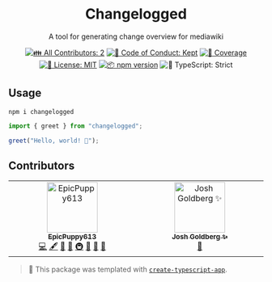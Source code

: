 <h1 align="center">Changelogged</h1>

<p align="center">A tool for generating change overview for mediawiki</p>

<p align="center">
	<!-- prettier-ignore-start -->
	<!-- ALL-CONTRIBUTORS-BADGE:START - Do not remove or modify this section -->
	<a href="#contributors" target="_blank"><img alt="👪 All Contributors: 2" src="https://img.shields.io/badge/%F0%9F%91%AA_all_contributors-2-21bb42.svg" /></a>
<!-- ALL-CONTRIBUTORS-BADGE:END -->
	<!-- prettier-ignore-end -->
	<a href="https://github.com/EpicPuppy613/changelogged/blob/main/.github/CODE_OF_CONDUCT.md" target="_blank"><img alt="🤝 Code of Conduct: Kept" src="https://img.shields.io/badge/%F0%9F%A4%9D_code_of_conduct-kept-21bb42" /></a>
	<a href="https://codecov.io/gh/EpicPuppy613/changelogged" target="_blank"><img alt="🧪 Coverage" src="https://img.shields.io/codecov/c/github/EpicPuppy613/changelogged?label=%F0%9F%A7%AA%20coverage" /></a>
	<a href="https://github.com/EpicPuppy613/changelogged/blob/main/LICENSE.md" target="_blank"><img alt="📝 License: MIT" src="https://img.shields.io/badge/%F0%9F%93%9D_license-MIT-21bb42.svg"></a>
	<a href="http://npmjs.com/package/changelogged"><img alt="📦 npm version" src="https://img.shields.io/npm/v/changelogged?color=21bb42&label=%F0%9F%93%A6%20npm" /></a>
	<img alt="💪 TypeScript: Strict" src="https://img.shields.io/badge/%F0%9F%92%AA_typescript-strict-21bb42.svg" />
</p>

## Usage

```shell
npm i changelogged
```

```ts
import { greet } from "changelogged";

greet("Hello, world! 💖");
```

## Contributors

<!-- spellchecker: disable -->
<!-- ALL-CONTRIBUTORS-LIST:START - Do not remove or modify this section -->
<!-- prettier-ignore-start -->
<!-- markdownlint-disable -->
<table>
  <tbody>
    <tr>
      <td align="center" valign="top" width="14.28%"><a href="https://github.com/EpicPuppy613"><img src="https://avatars.githubusercontent.com/u/61771471?v=4?s=100" width="100px;" alt="EpicPuppy613"/><br /><sub><b>EpicPuppy613</b></sub></a><br /><a href="https://github.com/EpicPuppy613/changelogged/commits?author=EpicPuppy613" title="Code">💻</a> <a href="#content-EpicPuppy613" title="Content">🖋</a> <a href="https://github.com/EpicPuppy613/changelogged/commits?author=EpicPuppy613" title="Documentation">📖</a> <a href="#ideas-EpicPuppy613" title="Ideas, Planning, & Feedback">🤔</a> <a href="#infra-EpicPuppy613" title="Infrastructure (Hosting, Build-Tools, etc)">🚇</a> <a href="#maintenance-EpicPuppy613" title="Maintenance">🚧</a> <a href="#projectManagement-EpicPuppy613" title="Project Management">📆</a> <a href="#tool-EpicPuppy613" title="Tools">🔧</a></td>
      <td align="center" valign="top" width="14.28%"><a href="http://www.joshuakgoldberg.com/"><img src="https://avatars.githubusercontent.com/u/3335181?v=4?s=100" width="100px;" alt="Josh Goldberg ✨"/><br /><sub><b>Josh Goldberg ✨</b></sub></a><br /><a href="#tool-JoshuaKGoldberg" title="Tools">🔧</a></td>
    </tr>
  </tbody>
</table>

<!-- markdownlint-restore -->
<!-- prettier-ignore-end -->

<!-- ALL-CONTRIBUTORS-LIST:END -->
<!-- spellchecker: enable -->

<!-- You can remove this notice if you don't want it 🙂 no worries! -->

> 💙 This package was templated with [`create-typescript-app`](https://github.com/JoshuaKGoldberg/create-typescript-app).
